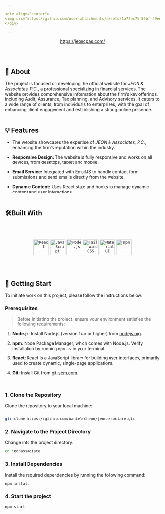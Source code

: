 ```yaml
---

<div align="center">
<img src="https://github.com/user-attachments/assets/1a72ec75-59bf-49ed-a2ca-c9bea9c8636d" width="500"></img>
</div>

---
```


<div align="center">
	<a href="https://jeoncpas.com/">https://jeoncpas.com/</a>
</div>

<br/><br/>

## :bookmark_tabs: About
The project is focused on developing the official website for _JEON & Associates, P.C._, a professional specializing in financial services. The website provides comprehensive information about the firm’s key offerings, including Audit, Assurance, Tax planning, and Advisory services. It caters to a wide range of clients, from individuals to enterprises, with the goal of enhancing client engagement and establishing a strong online presence.
<br/><br/>

## :bulb: Features 

* The website showcases the expertise of _JEON & Associates, P.C._, enhancing the firm’s reputation within the industry.
  
* **Responsive Design:** The website is fully responsive and works on all devices, from desktops, tablet and mobile.

* **Email Service:** Integrated with EmailJS to handle contact form submissions and send emails directly from the website.

* **Dynamic Content:** Uses React state and hooks to manage dynamic content and user interactions.
<br/><br/>


## :hammer_and_wrench:Built With
<br/><br/>

<div align="center">
	<code><img width="50" src="https://user-images.githubusercontent.com/25181517/183897015-94a058a6-b86e-4e42-a37f-bf92061753e5.png" alt="React" title="React"/></code>
	<code><img width="50" src="https://user-images.githubusercontent.com/25181517/117447155-6a868a00-af3d-11eb-9cfe-245df15c9f3f.png" alt="JavaScript" title="JavaScript"/></code>
	<code><img width="50" src="https://user-images.githubusercontent.com/25181517/183568594-85e280a7-0d7e-4d1a-9028-c8c2209e073c.png" alt="Node.js" title="Node.js"/></code>
	<code><img width="50" src="https://user-images.githubusercontent.com/25181517/202896760-337261ed-ee92-4979-84c4-d4b829c7355d.png" alt="Tailwind CSS" title="Tailwind CSS"/></code>
	<code><img width="50" src="https://user-images.githubusercontent.com/25181517/189716630-fe6c084c-6c66-43af-aa49-64c8aea4a5c2.png" alt="Material UI" title="Material UI"/></code>
	<code><img width="50" src="https://user-images.githubusercontent.com/25181517/121401671-49102800-c959-11eb-9f6f-74d49a5e1774.png" alt="npm" title="npm"/></code>
</div>


<br/><br/>



   
## :rocket: Getting Start
To initiate work on this project, please follow the instructions below:

### Prerequisites

> Before initiating the project, ensure your environment satisfies the following requirements:

1. **Node.js**: Install Node.js (version 14.x or higher) from [nodejs.org](https://nodejs.org/).
   
2. **npm**: Node Package Manager, which comes with Node.js. Verify installation by running `npm -v` in your terminal.
   
3. **React**: React is a JavaScript library for building user interfaces, primarily used to create dynamic, single-page applications.

4. **Git**: Install Git from [git-scm.com](https://git-scm.com/).

<br/>

### 1. Clone the Repository
Clone the repository to your local machine:

 ```bash

git clone https://github.com/DanielYCheon/jeonassociate.git

```
### 2. Navigate to the Project Directory
Change into the project directory:

```bash
cd jeonassociate
```
### 3. Install Dependencies 
Install the required dependencies by running the following command:
```bash
npm install
```
### 4. Start the project
```bash
npm start
```




